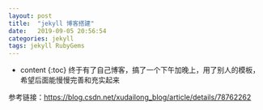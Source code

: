 ```yaml
---
layout: post
title:  "jekyll 博客搭建"
date:   2019-09-05 20:56:54
categories: jekyll
tags: jekyll RubyGems
---
```


* content
{:toc}
终于有了自己博客，搞了一个下午加晚上，用了别人的模板，希望后面能慢慢完善和充实起来
  
参考链接：https://blog.csdn.net/xudailong_blog/article/details/78762262
